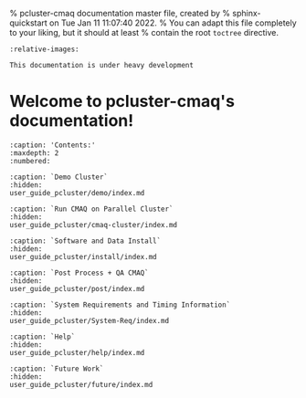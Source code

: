 % pcluster-cmaq documentation master file, created by
%   sphinx-quickstart on Tue Jan 11 11:07:40 2022.
%   You can adapt this file completely to your liking, but it should at least
%   contain the root `toctree` directive.

```{include} ../README.md
:relative-images:
```
```{warning}
This documentation is under heavy development
```

Welcome to pcluster-cmaq's documentation!
=========================================

```{toctree}
:caption: 'Contents:'
:maxdepth: 2
:numbered:

:caption: `Demo Cluster`
:hidden:
user_guide_pcluster/demo/index.md

:caption: `Run CMAQ on Parallel Cluster`
:hidden:
user_guide_pcluster/cmaq-cluster/index.md

:caption: `Software and Data Install`
:hidden:
user_guide_pcluster/install/index.md

:caption: `Post Process + QA CMAQ`
:hidden:
user_guide_pcluster/post/index.md

:caption: `System Requirements and Timing Information`
:hidden:
user_guide_pcluster/System-Req/index.md

:caption: `Help`
:hidden:
user_guide_pcluster/help/index.md

:caption: `Future Work`
:hidden:
user_guide_pcluster/future/index.md
```
